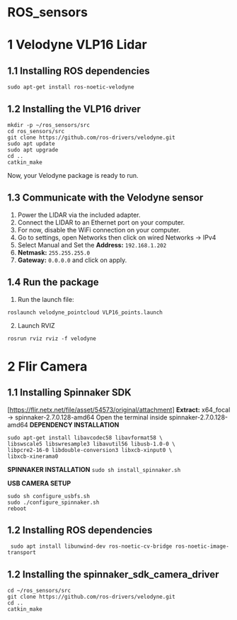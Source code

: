 # ROS_sensors
# 1 Velodyne VLP16 Lidar
## 1.1 Installing ROS dependencies

```sudo apt-get install ros-noetic-velodyne```

## 1.2 Installing the VLP16 driver
```
mkdir -p ~/ros_sensors/src
cd ros_sensors/src
git clone https://github.com/ros-drivers/velodyne.git
sudo apt update
sudo apt upgrade
cd ..
catkin_make
```
Now, your Velodyne package is ready to run.

## 1.3 Communicate with the Velodyne sensor
1. Power the LIDAR via the included adapter.
2. Connect the LIDAR to an Ethernet port on your computer.
3. For now, disable the WiFi connection on your computer.
4. Go to settings, open Networks then click on wired Networks -> IPv4
5. Select Manual and  Set the **Address:** ```192.168.1.202```
6. **Netmask:** ```255.255.255.0```
7. **Gateway:** ```0.0.0.0``` and click on apply.

## 1.4 Run the package
1. Run the launch file:
```
roslaunch velodyne_pointcloud VLP16_points.launch
```
2. Launch RVIZ
```
rosrun rviz rviz -f velodyne
```

# 2 Flir Camera

## 1.1 Installing Spinnaker SDK 
[https://flir.netx.net/file/asset/54573/original/attachment]
**Extract:** x64_focal -> spinnaker-2.7.0.128-amd64 
Open the terminal inside spinnaker-2.7.0.128-amd64
**DEPENDENCY INSTALLATION**
```
sudo apt-get install libavcodec58 libavformat58 \
libswscale5 libswresample3 libavutil56 libusb-1.0-0 \
libpcre2-16-0 libdouble-conversion3 libxcb-xinput0 \
libxcb-xinerama0
```
**SPINNAKER INSTALLATION**
```sudo sh install_spinnaker.sh```

**USB CAMERA SETUP**
```
sudo sh configure_usbfs.sh
sudo ./configure_spinnaker.sh
reboot
```

## 1.2 Installing ROS dependencies
``` sudo apt install libunwind-dev ros-noetic-cv-bridge ros-noetic-image-transport```

## 1.2 Installing the spinnaker_sdk_camera_driver
```
cd ~/ros_sensors/src
git clone https://github.com/ros-drivers/velodyne.git
cd ..
catkin_make
```
